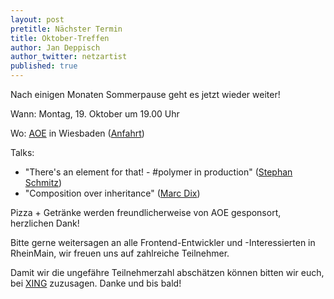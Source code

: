 ```yaml
---
layout: post
pretitle: Nächster Termin
title: Oktober-Treffen
author: Jan Deppisch
author_twitter: netzartist
published: true
---
```


Nach einigen Monaten Sommerpause geht es jetzt wieder weiter!

Wann: Montag, 19. Oktober um 19.00 Uhr

Wo: [AOE](http://www.aoe.com) in Wiesbaden ([Anfahrt](https://www.aoe.com/de/anfahrt/firmenzentrale.html))

Talks:

- "There's an element for that! - #polymer in production" ([Stephan Schmitz](https://twitter.com/bext0n))
- "Composition over inheritance" ([Marc Dix](https://twitter.com/marcdix))

Pizza + Getränke werden freundlicherweise von AOE gesponsort, herzlichen Dank!

Bitte gerne weitersagen an alle Frontend-Entwickler und -Interessierten in RheinMain, wir freuen uns auf zahlreiche Teilnehmer.

Damit wir die ungefähre Teilnehmerzahl abschätzen können bitten wir euch, bei [XING](https://www.xing.com/events/oktober-treffen-frontend-usergroup-rheinmain-1607010) zuzusagen. Danke und bis bald!
